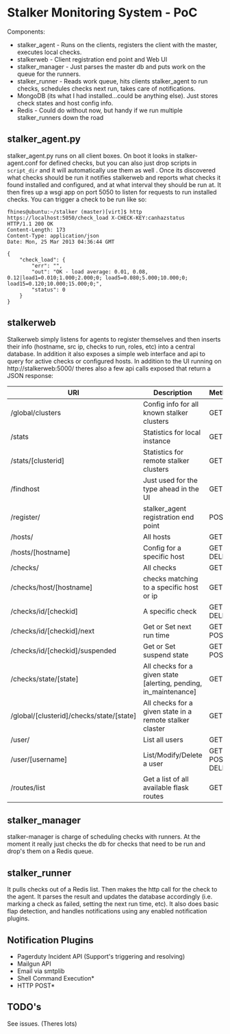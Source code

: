 Stalker Monitoring System - PoC
===============================

Components:
 
 - stalker_agent - Runs on the clients, registers the client with the master, executes local checks.
 - stalkerweb - Client registration end point and Web UI
 - stalker_manager - Just parses the master db and puts work on the queue for the runners.
 - stalker_runner - Reads work queue, hits clients stalker_agent to run checks, schedules checks next run, takes care of notifications.
 - MongoDB (its what I had installed...could be anything else). Just stores check states and host config info.
 - Redis - Could do without now, but handy if we run multiple stalker_runners down the road


## stalker_agent.py

stalker_agent.py runs on all client boxes. On boot it looks in stalker-agent.conf for defined checks, but you can also just drop scripts in `script_dir` and it will automatically use them as well . Once its discovered what checks should be run it notifies stalkerweb and reports what checks it found installed and configured, and at what interval they should be run at. It then fires
up a wsgi app on port 5050 to listen for requests to run installed checks. You can trigger a check to be run like so:

    fhines@ubuntu:~/stalker (master)[virt]$ http https://localhost:5050/check_load X-CHECK-KEY:canhazstatus
    HTTP/1.1 200 OK
    Content-Length: 173
    Content-Type: application/json
    Date: Mon, 25 Mar 2013 04:36:44 GMT
    
    {
        "check_load": {
            "err": "", 
            "out": "OK - load average: 0.01, 0.08, 0.12|load1=0.010;1.000;2.000;0; load5=0.080;5.000;10.000;0; load15=0.120;10.000;15.000;0;", 
            "status": 0
        }
    }
    
## stalkerweb

Stalkerweb simply listens for agents to register themselves and then inserts their info (hostname, src ip, checks to run,
roles, etc) into a central database. In addition it also exposes a simple web interface and api to query for active
checks or configured hosts. In addition to the UI running on http://stalkerweb:5000/ theres also a few api calls exposed that return a JSON response:

| URI	| Description | Methods |
|-------|---------------|-----------|
| /global/clusters | Config info for all known stalker clusters | GET |
| /stats | Statistics for local instance| GET |
| /stats/[clusterid] | Statistics for remote stalker clusters | GET |
| /findhost | Just used for the type ahead in the UI | GET |
| /register/ | stalker_agent registration end point |  POST |
| /hosts/ | All hosts | GET |
| /hosts/[hostname] |  Config for a specific host | GET, DELETE |
| /checks/ | All checks | GET |
| /checks/host/[hostname] | checks matching to a specific host or ip | GET |
| /checks/id/[checkid] | A specific check | GET, DELETE |
| /checks/id/[checkid]/next | Get or Set next run time | GET, POST |
| /checks/id/[checkid]/suspended | Get or Set suspend state | GET, POST |
| /checks/state/[state] |  All checks for a given state [alerting, pending, in_maintenance] | GET |
| /global/[clusterid]/checks/state/[state] | All checks for a given state in a remote stalker claster | GET |
| /user/ | List all users | GET |
| /user/[username] | List/Modify/Delete a user | GET, POST, DELETE |
| /routes/list | Get a list of all available flask routes | GET |

## stalker_manager

stalker-manager is charge of scheduling checks with runners. At the moment it really just checks the db for checks that need to be run and drop's them on a Redis queue.

## stalker_runner

It pulls checks out of a Redis list. Then makes the http call for the check to the agent. It parses the result and updates the database accordingly (i.e. marking a check as failed, setting the next run time, etc). It also does basic flap detection, and handles notifications using any enabled notification plugins.

## Notification Plugins

 - Pagerduty Incident API (Support's triggering and resolving)
 - Mailgun API
 - Email via smtplib
 - Shell Command Execution*
 - HTTP POST*

## TODO's

See issues. (Theres lots)
